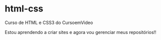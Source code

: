 # html-css

Curso de HTML e CSS3 do CursoemVideo

Estou aprendendo a criar sites e agora vou gerenciar meus repositórios!!
